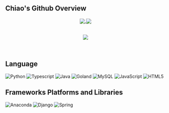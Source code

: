 <!--
**Chiaooo/Chiaooo** is a ✨ _special_ ✨ repository because its `README.md` (this file) appears on your GitHub profile.

Here are some ideas to get you started:

- 🔭 I’m currently working on ...
- 🌱 I’m currently learning ...
- 👯 I’m looking to collaborate on ...
- 🤔 I’m looking for help with ...
- 💬 Ask me about ...
- 📫 How to reach me: ...
- 😄 Pronouns: ...
- ⚡ Fun fact: ...
-->
## Chiao's Github Overview
<div align="center">
<a href="https://github.com/anuraghazra/github-readme-stats">
  <img align="center" src="https://github-readme-stats.vercel.app/api?username=Chiaooo&theme=vue-dark&count_private=true" />
</a>  
  
<a href="https://github.com/anuraghazra/github-readme-stats">
  <img align="center" src="https://github-readme-stats.vercel.app/api/top-langs/?username=Chiaooo&count_private=true&theme=vue-dark&layout=compact&card_width=400" />
</a>
</div>
</br></br>  
<div align="center">
  <a href="https://badges.pufler.dev">
    <img align="center" src="https://badges.pufler.dev/visits/Chiaooo/SchoolHomeworks"/>
  </a>
  </div>
  </br></br>  
  
## Language
![Python](http://img.shields.io/badge/-Python-3776AB?style=for-the-badge&logo=python&logoColor=ffff4a) 
![Typescript](http://img.shields.io/badge/-Typescript-CC342D?style=for-the-badge&logo=Typescript&logoColor=ffe8e8)
![Java](http://img.shields.io/badge/-Java-007396?style=for-the-badge&logo=java&logoColor=ffffff)
![Goland](http://img.shields.io/badge/-Golang-6DB33F?style=for-the-badge&logo=Goland&logoColor=ffffff)
![MySQL](https://img.shields.io/badge/-MySQL-3564AF?style=for-the-badge&logo=mysql&logoColor=white)
![JavaScript](https://img.shields.io/badge/javascript-%23323330.svg?style=for-the-badge&logo=javascript&logoColor=%23F7DF1E)
![HTML5](https://img.shields.io/badge/html5-%23E34F26.svg?style=for-the-badge&logo=html5&logoColor=white)  

## Frameworks Platforms and Libraries  
![Anaconda](https://img.shields.io/badge/Anaconda-%2344A833.svg?style=for-the-badge&logo=anaconda&logoColor=white)
![Django](https://img.shields.io/badge/django-%23092E20.svg?style=for-the-badge&logo=django&logoColor=white)
![Spring](https://img.shields.io/badge/spring-%236DB33F.svg?style=for-the-badge&logo=spring&logoColor=white)
